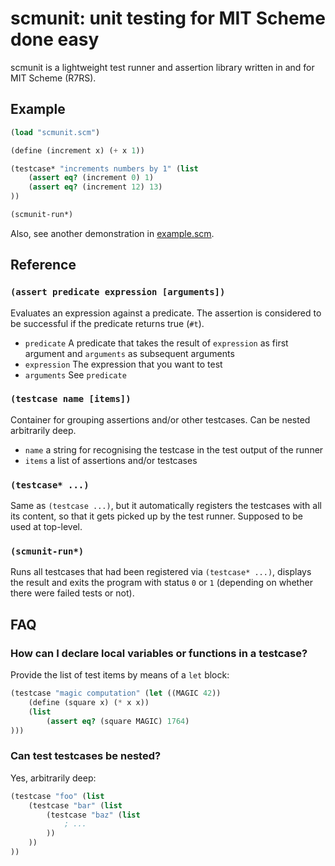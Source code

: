 # scmunit: unit testing for MIT Scheme done easy

scmunit is a lightweight test runner and assertion library written in and for MIT Scheme (R7RS).


## Example

```scheme
(load "scmunit.scm")

(define (increment x) (+ x 1))

(testcase* "increments numbers by 1" (list
    (assert eq? (increment 0) 1)
    (assert eq? (increment 12) 13)
))

(scmunit-run*)
```

Also, see another demonstration in [example.scm](example.scm).


## Reference

### `(assert predicate expression [arguments])`

Evaluates an expression against a predicate. The assertion is considered to be successful if the predicate returns true (`#t`).

- `predicate` A predicate that takes the result of `expression` as first argument and `arguments` as subsequent arguments
- `expression` The expression that you want to test
- `arguments` See `predicate`

### `(testcase name [items])`

Container for grouping assertions and/or other testcases. Can be nested arbitrarily deep.

- `name` a string for recognising the testcase in the test output of the runner
- `items` a list of assertions and/or testcases

### `(testcase* ...)`

Same as `(testcase ...)`, but it automatically registers the testcases with all its content, so that it gets picked up by the test runner. Supposed to be used at top-level.

### `(scmunit-run*)`

Runs all testcases that had been registered via `(testcase* ...)`, displays the result and exits the program with status `0` or `1` (depending on whether there were failed tests or not).


## FAQ

### How can I declare local variables or functions in a testcase?

Provide the list of test items by means of a `let` block:

```scheme
(testcase "magic computation" (let ((MAGIC 42))
    (define (square x) (* x x))
    (list
        (assert eq? (square MAGIC) 1764)
)))
```

### Can test testcases be nested?

Yes, arbitrarily deep:

```scheme
(testcase "foo" (list
    (testcase "bar" (list
        (testcase "baz" (list
            ; ...
        ))
    ))
))
```
